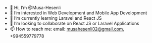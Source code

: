 - 👋 Hi, I’m @Musa-Hesenli
- 👀 I’m interested in Web Development and Mobile App Development
- 🌱 I’m currently learning Laravel and React JS
- 💞️ I’m looking to collaborate on React JS or Laravel Applications
- 📫 How to reach me: email: musahesenli02@gmail.com, +994559779778 

<!---
Musa-Hesenli/Musa-Hesenli is a ✨ special ✨ repository because its `README.md` (this file) appears on your GitHub profile.
You can click the Preview link to take a look at your changes.
--->
